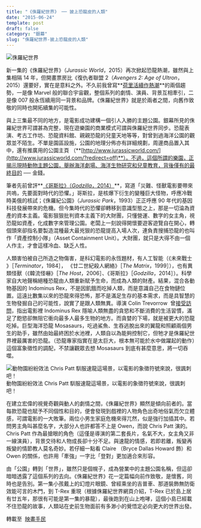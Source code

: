 ```yaml
---
title: "《侏羅紀世界》 ── 披上恐龍皮的人類"
date: "2015-06-24"
template: post
draft: false
category: "銀幕"
slug: "侏羅紀世界-披上恐龍皮的人類"
---
```


![侏羅紀世界](/media/jurassic_world___fan_art_poster_by_addictomovie-d8a1hpf.jpg)

新一集的《侏羅紀世界》（_Jurassic World_，2015）再次掀起恐龍熱潮，雖然與上集相隔 14 年，但開畫票房比《復仇者聯盟 2（_Avengers 2: Age of Ultron_，2015）還要好，實在是意料之外。不久前我曾寫**[荷里活續作熱潮](http://www.punchmagazine.hk/2014/sequels-of-hollywood/)**的兩個趨勢，一是像 Marvel 般的聯合宇宙觀，整個系列的劇情、演員、背景互相牽引，二是像 007 般永恆續用同一背景和品牌。《侏羅紀世界》就是於兩者之間，向舊作致敬的同時也開拓續集的可能性。

與上三集最不同的地方，是電影成功建構一個引人入勝的主題公園。銀幕所見的侏羅紀世界可謂甚為完整，現在遊樂園的商業模式可謂與侏羅紀世界同步。恐龍表演、考古工作坊、恐龍資料館、親親恐龍的兒童天地等等，對曾到過海洋公園的觀眾並不陌生。不單是園區設施，公園的地理分佈亦有詳細規劃，周邊商品置入其中，還有推廣用的公園主頁 （**[http://www.jurassicworld.com/](http://www.jurassicworld.com/?redirect=off)**）。不過，這個所謂的樂園，正揭示現時動物主題公園，舉辦海洋劇場、海洋生物研究和兒童教育，背後僅有的最終目的 ── 金錢。

筆者先前曾評**[《哥斯拉》（_Godzilla_，2014）](http://www.punchmagazine.hk/2015/humanity-in-monsters/)**，寫道「災難、怪獸電影要帶來共嗚，先要面對時代的恐懼。」哥斯拉，是核爆下衍生的變種巨大怪物，呼應冷戰時美俄的核試；《侏羅紀公園》（_Jurassic Park_，1993）正正呼應 90 年代的基因科技發展帶來的危機。但今集時代的恐懼卻轉移到意識型態之上，那是一切淪為資產的資本主義。電影狠狠批判資本主義下的大財團，只懂營運、數字的女主角，視恐龍如資產，化成數字來管理公園。老闆上一刻說得開懷要遊客遊覽自在開心，轉個頭來卻指名要製造混種最大最兇狠的恐龍提高入場人次，連負責搜捕恐龍的也叫作「資產控制小隊」（Asset Containment Unit）。大財團，就只是大得不由一個人作主，才會這樣冷血、缺乏人性。

人類害怕被自己所造之物傷害，是科幻電影的永恆題材，有人工智能（《未來戰士 》［_Terminator_，1984］， 《廿二世紀殺人網絡》［_The Matrix_，1999］），也有異類怪獸（《韓流怪嚇》［_The Host_，2006］、《哥斯拉》［_Godzilla_，2014］）。科學家自大地聲稱絕種恐龍由人類重新賦予生命，而成為人類的財產。結果，混合各動物基因的 Indominus Rex，不是因飢餓而吃掉人類，而是意識自己在食物鏈位置。這遠比數集以來的恐龍來得恐怖，那不是滿足生存的基本需求，而是具智慧的生物發掘自己的可能性，說實了是跟人類無異。導演 Colin Trevorrow  曾[接受訪問](http://bit.ly/1IYG2LR)，指出電影裡 Indominus Rex 隱喻人類無盡的貪慾和不斷消費的生活習慣，滿足了飽慾卻無阻它衝向最多人最多生物的地方。而貪婪的下場，就是被更大的恐龍吃掉。巨型海洋恐龍 Mosasaurs，吃過鯊魚、生吞逃脫出來的翼龍和照顧兩個男生的助手，雖然由始最終困於水池裡，人類自以為能夠控制它，但牠才是侏羅紀世界裡最厲害的恐龍。（恐龍專家指實在是太巨大，根本無可能於水中做躍起的動作）這個富象徵性的調配，不禁讓觀眾去想 Mosasaurs 到底有甚麼意思，將一切吞噬。

![動物園紛紛效法 Chris Patt 馴服速龍這場景，以電影的象徵符號來說，很諷刺吧！](/media/z.jpg)
動物園紛紛效法 Chris Patt 馴服速龍這場景，以電影的象徵符號來說，很諷刺吧！

在建立宏偉的視覺奇觀與動人的劇情之間，《侏羅紀世界》顯然是傾向前者的。當每款恐龍也賦予不同個性和目的，便會發現到戲裡的人物角色出奇地俗氣而欠立體感，可謂電影的一大敗筆。兩位小男生家庭危機來得兀然，似是強行加插其中。若問男主角叫甚麼名字，大部分人也許都答不上是 Owen，而說 Chris Patt 演的。Chris Patt 作為最搶眼的角色（這僅是導演的第二套長片，名氣不大，女主角又非一線演員），背景交待和人物成長卻十分不足。與速龍的情感，若即若離，叛變再叛變的情節教人莫名奇妙。若仔細一點看 Claire （Bryce Dallas Howard 飾）和 Owen 的關係，也許用「牽強」一字比「登對」更加適合來形容。

由「公園」轉到「世界」，雖然只是個幌子，成為營業中的主題公園名稱，但這卻暗暗透露了這個系列的去向。《侏羅紀世界》花一定篇幅向前作致敬，是懷舊，同時也是告別。第一集小孩戴上的幻燈片眼鏡、曾經乘坐的吉普車、那道裝飾無防衛效能可言的木門，到 T-Rex 重現（根據侏羅紀世界網頁介紹，T-Rex 已於島上居有廿五年，那很有可能是第一集的暴龍），最後跑到在山上咆哮，這個小島已經載不住恐龍的故事，人類站在史前生物面前有多渺小的覺悟定必向更大的世界出發。

轉載至  [映畫手民](http://www.cinezen.hk/?p=3909)
